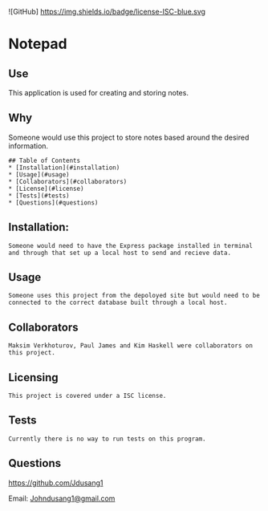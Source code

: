 ![GitHub] 
  https://img.shields.io/badge/license-ISC-blue.svg
  
  # Notepad 
    
  ## Use
  This application is used for creating and storing notes.
    
  ## Why
  Someone would use this project to store notes based around the desired information.
    
    ## Table of Contents
    * [Installation](#installation)
    * [Usage](#usage)
    * [Collaborators](#collaborators)
    * [License](#license) 
    * [Tests](#tests) 
    * [Questions](#questions)

  ## Installation:
    Someone would need to have the Express package installed in terminal and through that set up a local host to send and recieve data.
  
  ## Usage
    Someone uses this project from the depoloyed site but would need to be connected to the correct database built through a local host.
  
  ## Collaborators
    Maksim Verkhoturov, Paul James and Kim Haskell were collaborators on this project.

  ## Licensing
    This project is covered under a ISC license.
  
  ## Tests
    Currently there is no way to run tests on this program.
  
  ## Questions
    
  https://github.com/Jdusang1
    
  Email: Johndusang1@gmail.com